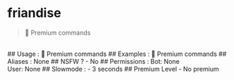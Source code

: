# friandise

> 👑 Premium commands

<br>
## Usage :
👑 Premium commands
## Examples :
👑 Premium commands
## Aliases :
None
## NSFW ?
- No
## Permissions :
Bot: None
<br>
User: None
## Slowmode :
- 3 seconds
## Premium Level
- No premium